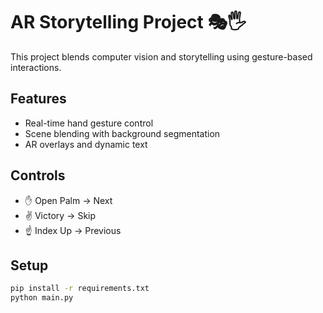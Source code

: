 # AR Storytelling Project 🎭🖐️

This project blends computer vision and storytelling using gesture-based interactions.

## Features
- Real-time hand gesture control
- Scene blending with background segmentation
- AR overlays and dynamic text

## Controls
- ✋ Open Palm → Next
- ✌️ Victory → Skip
- ☝️ Index Up → Previous

## Setup
```bash
pip install -r requirements.txt
python main.py
